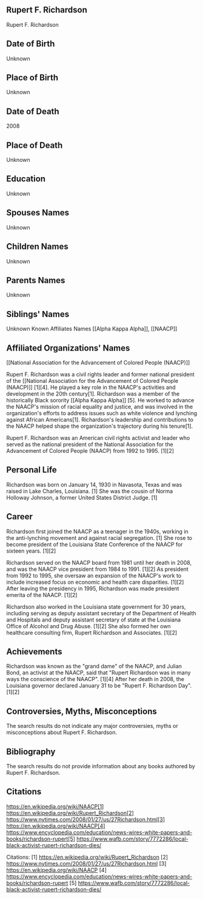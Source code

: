 ## Rupert F. Richardson
Rupert F. Richardson
## Date of Birth
Unknown
## Place of Birth
Unknown
## Date of Death
2008
## Place of Death
Unknown
## Education
Unknown
## Spouses Names
Unknown
## Children Names
Unknown
## Parents Names
Unknown
## Siblings' Names
Unknown
Known Affiliates Names
[[Alpha Kappa Alpha]], [[NAACP]]
## Affiliated Organizations' Names
[[National Association for the Advancement of Colored People (NAACP)]]

Rupert F. Richardson was a civil rights leader and former national president of the [[National Association for the Advancement of Colored People (NAACP)]] [1][4]. He played a key role in the NAACP's activities and development in the 20th century[1]. Richardson was a member of the historically Black sorority [[Alpha Kappa Alpha]] [5]. He worked to advance the NAACP's mission of racial equality and justice, and was involved in the organization's efforts to address issues such as white violence and lynching against African Americans[1]. Richardson's leadership and contributions to the NAACP helped shape the organization's trajectory during his tenure[1].

Rupert F. Richardson was an American civil rights activist and leader who served as the national president of the National Association for the Advancement of Colored People (NAACP) from 1992 to 1995. [1][2]

## Personal Life
Richardson was born on January 14, 1930 in Navasota, Texas and was raised in Lake Charles, Louisiana. [1] She was the cousin of Norma Holloway Johnson, a former United States District Judge. [1]

## Career
Richardson first joined the NAACP as a teenager in the 1940s, working in the anti-lynching movement and against racial segregation. [1] She rose to become president of the Louisiana State Conference of the NAACP for sixteen years. [1][2] 

Richardson served on the NAACP board from 1981 until her death in 2008, and was the NAACP vice president from 1984 to 1991. [1][2] As president from 1992 to 1995, she oversaw an expansion of the NAACP's work to include increased focus on economic and health care disparities. [1][2] After leaving the presidency in 1995, Richardson was made president emerita of the NAACP. [1][2]

Richardson also worked in the Louisiana state government for 30 years, including serving as deputy assistant secretary of the Department of Health and Hospitals and deputy assistant secretary of state at the Louisiana Office of Alcohol and Drug Abuse. [1][2] She also formed her own healthcare consulting firm, Rupert Richardson and Associates. [1][2]

## Achievements
Richardson was known as the "grand dame" of the NAACP, and Julian Bond, an activist at the NAACP, said that "Rupert Richardson was in many ways the conscience of the NAACP". [1][4] After her death in 2008, the Louisiana governor declared January 31 to be "Rupert F. Richardson Day". [1][2]

## Controversies, Myths, Misconceptions
The search results do not indicate any major controversies, myths or misconceptions about Rupert F. Richardson.

## Bibliography
The search results do not provide information about any books authored by Rupert F. Richardson.

## Citations 
https://en.wikipedia.org/wiki/NAACP[1] https://en.wikipedia.org/wiki/Rupert_Richardson[2] https://www.nytimes.com/2008/01/27/us/27Richardson.html[3] https://en.wikipedia.org/wiki/NAACP[4] https://www.encyclopedia.com/education/news-wires-white-papers-and-books/richardson-rupert[5] https://www.wafb.com/story/7772286/local-black-activist-rupert-richardson-dies/

Citations:
[1] https://en.wikipedia.org/wiki/Rupert_Richardson
[2] https://www.nytimes.com/2008/01/27/us/27Richardson.html
[3] https://en.wikipedia.org/wiki/NAACP
[4] https://www.encyclopedia.com/education/news-wires-white-papers-and-books/richardson-rupert
[5] https://www.wafb.com/story/7772286/local-black-activist-rupert-richardson-dies/